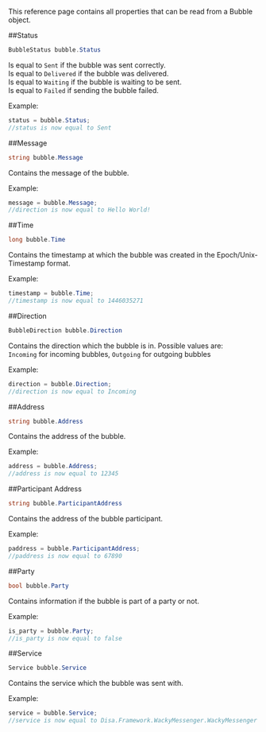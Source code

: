 This reference page contains all properties that can be read from a Bubble object.

##Status
```c#
BubbleStatus bubble.Status
```
Is equal to `Sent` if the bubble was sent correctly.  
Is equal to `Delivered` if the bubble was delivered.  
Is equal to `Waiting` if the bubble is waiting to be sent.  
Is equal to `Failed` if sending the bubble failed.   

Example:
```c#
status = bubble.Status;
//status is now equal to Sent
```

##Message
```c#
string bubble.Message
```
Contains the message of the bubble.

Example:
```c#
message = bubble.Message;
//direction is now equal to Hello World!
```

##Time
```c#
long bubble.Time
```
Contains the timestamp at which the bubble was created in the Epoch/Unix-Timestamp format.

Example:
```c#
timestamp = bubble.Time;
//timestamp is now equal to 1446035271
```

##Direction
```c#
BubbleDirection bubble.Direction
```
Contains the direction which the bubble is in. Possible values are:  
`Incoming` for incoming bubbles, `Outgoing` for outgoing bubbles

Example:
```c#
direction = bubble.Direction;
//direction is now equal to Incoming
```

##Address
```c#
string bubble.Address
```
Contains the address of the bubble.

Example:
```c#
address = bubble.Address;
//address is now equal to 12345
```

##Participant Address
```c#
string bubble.ParticipantAddress
```
Contains the address of the bubble participant.

Example:
```c#
paddress = bubble.ParticipantAddress;
//paddress is now equal to 67890
```

##Party
```c#
bool bubble.Party
```
Contains information if the bubble is part of a party or not.

Example:
```c#
is_party = bubble.Party;
//is_party is now equal to false
```

##Service
```c#
Service bubble.Service
```
Contains the service which the bubble was sent with.

Example:
```c#
service = bubble.Service;
//service is now equal to Disa.Framework.WackyMessenger.WackyMessenger
```